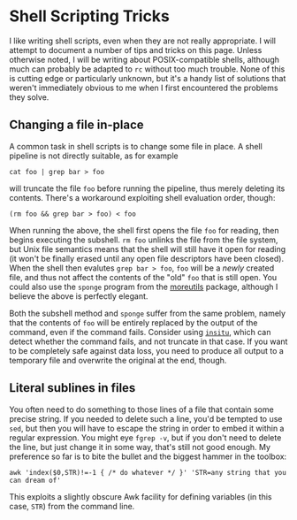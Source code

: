 Shell Scripting Tricks
==

I like writing shell scripts, even when they are not really
appropriate.  I will attempt to document a number of tips and tricks
on this page.  Unless otherwise noted, I will be writing about
POSIX-compatible shells, although much can probably be adapted to `rc`
without too much trouble.  None of this is cutting edge or
particularly unknown, but it's a handy list of solutions that weren't
immediately obvious to me when I first encountered the problems they
solve.

Changing a file in-place
--

A common task in shell scripts is to change some file in place.  A
shell pipeline is not directly suitable, as for example

    cat foo | grep bar > foo

will truncate the file `foo` before running the pipeline, thus merely
deleting its contents.  There's a workaround exploiting shell
evaluation order, though:

    (rm foo && grep bar > foo) < foo

When running the above, the shell first opens the file `foo` for
reading, then begins executing the subshell.  `rm foo` unlinks the
file from the file system, but Unix file semantics means that the
shell will still have it open for reading (it won't be finally erased
until any open file descriptors have been closed).  When the shell
then evalutes `grep bar > foo`, `foo` will be a _newly_ created file,
and thus not affect the contents of the "old" `foo` that is still
open.  You could also use the `sponge` program from the
[moreutils](http://kitenet.net/~joey/code/moreutils/) package,
although I believe the above is perfectly elegant.

Both the subshell method and `sponge` suffer from the same problem,
namely that the contents of `foo` will be entirely replaced by the
output of the command, even if the command fails.  Consider using
[`insitu`](/programs/insitu), which can detect whether the command
fails, and not truncate in that case.  If you want to be completely
safe against data loss, you need to produce all output to a temporary
file and overwrite the original at the end, though.

Literal sublines in files
--

You often need to do something to those lines of a file that contain
some precise string.  If you needed to delete such a line, you'd be
tempted to use `sed`, but then you will have to escape the string in
order to embed it within a regular expression.  You might eye `fgrep
-v`, but if you don't need to delete the line, but just change it in
some way, that's still not good enough.  My preference so far is to
bite the bullet and the biggest hammer in the toolbox:

    awk 'index($0,STR)!=-1 { /* do whatever */ }' 'STR=any string that you can dream of'

This exploits a slightly obscure Awk facility for defining variables
(in this case, `STR`) from the command line.

